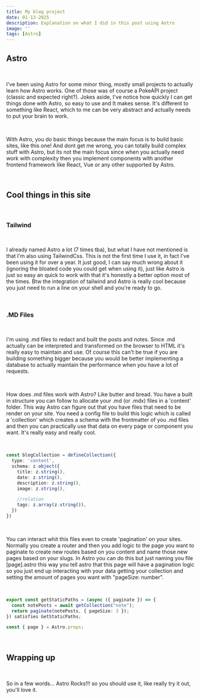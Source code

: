 ```yaml
---
title: My blog project
date: 01-13-2025
description: Explanation on what I did in this post using Astro
image: ''
tags: [Astro]
---
```


## Astro

<br/>

I've been using Astro for some minor thing, mostly small projects to actually
learn how Astro works. One of those was of course a PokeAPI project (classic and expected right?).
Jokes aside, I've notice how quickly I can get things done with Astro, so easy to use and It makes
sense. It's different to something like React, which to me can be very abstract and actually needs
to put your brain to work.

<br/>

With Astro, you do basic things because the main focus is to build basic sites, like this one!
And dont get me wrong, you can totally build complex stuff with Astro, but its not the main
focus since when you actually need work with complexity then you implement components with
another frontend framework like React, Vue or any other supported by Astro.

<br/>

## Cool things in this site

<br/>

### Tailwind

<br/>

I already named Astro a lot (7 times tba), but what I have not mentioned is that I'm also using
TailwindCss. This is not the first time I use it, in fact I've been using it for over a year.
It just good, I can say much wrong about it (ignoring the bloated code you could get when using it),
just like Astro is just so easy an quick to work with that it's honestly a better option most of
the times. Btw the integration of tailwind and Astro is really cool because you just need to run
a line on your shell and you're ready to go.

<br/>

### .MD Files

<br/>

I'm using .md files to redact and built the posts and notes. Since .md actually can be interpreted
and transformed on the browser to HTML it's really easy to maintain and use. Of course this can't be
true if you are building something bigger because you would be better implementing a database to
actually maintain the performance when you have a lot of requests.

<br/>

How does .md files work with Astro? Like butter and bread. You have a built in structure you can
follow to allocate your .md (or .mdx) files in a 'content' folder. This way Astro can figure out
that you have files that need to be render on your site. You need a config file to build this logic
which is called a 'collection' which creates a schema with the frontmatter of you .md files and then
you can practically use that data on every page or component you want. It's really easy and
really cool.

<br/>

```typescript
const blogCollection = defineCollection({
  type: 'content',
  schema: z.object({
    title: z.string(),
    date: z.string(),
    description: z.string(),
    image: z.string(),

    //relation
    tags: z.array(z.string()),
  })
})
```

<br/>

You can interact whit this files even to create 'pagination' on your sites. Normally you create a
router and then you add logic to the page you want to paginate to create new routes based on you
content and name those new pages based on your slugs. In Astro you can do this but just naming
you file [page].astro this way you tell astro that this page will have a pagination logic so you
just end up interacting with your data getting your collection and setting the amount of pages
you want with "pageSize: number".

<br/>

```typescript
export const getStaticPaths = (async ({ paginate }) => {
  const notePosts = await getCollection("note");
  return paginate(notePosts, { pageSize: 3 });
}) satisfies GetStaticPaths;

const { page } = Astro.props;
```

<br/>

## Wrapping up

<br/>

So in a few words... Astro Rocks!!! so you should use it, like really try it out, you'll love it.
